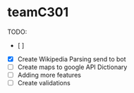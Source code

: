 # teamC301

TODO:
- [ ]
- [x] Create Wikipedia Parsing send to bot 
- [ ] Create maps to google API Dictionary
- [ ] Adding more features
- [ ] Create validations